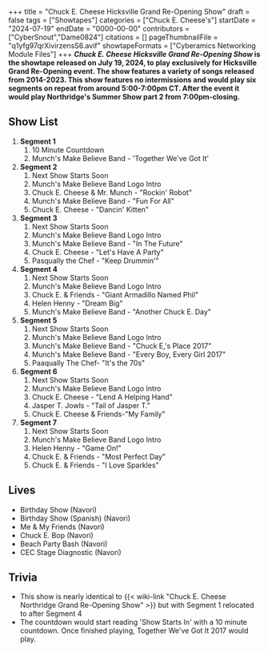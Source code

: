 +++
title = "Chuck E. Cheese Hicksville Grand Re-Opening Show"
draft = false
tags = ["Showtapes"]
categories = ["Chuck E. Cheese's"]
startDate = "2024-07-19"
endDate = "0000-00-00"
contributors = ["CyberSnout","Dame0824"]
citations = []
pageThumbnailFile = "q1yfg97qrXivirzensS6.avif"
showtapeFormats = ["Cyberamics Networking Module Files"]
+++
***Chuck E. Cheese Hicksville Grand Re-Opening Show* is the showtape released on July 19, 2024, to play exclusively for Hicksville Grand Re-Opening event. The show features a variety of songs released from 2014-2023.
This show features no intermissions and would play six segments on repeat from around 5:00-7:00pm CT. After the event it would play Northridge's Summer Show part 2 from 7:00pm-closing.**

## Show List

1.  **Segment 1**
    1.  10 Minute Countdown
    2.  Munch's Make Believe Band - 'Together We've Got It'
2.  **Segment 2**
    1.  Next Show Starts Soon
    2.  Munch's Make Believe Band Logo Intro
    3.  Chuck E. Cheese & Mr. Munch - "Rockin' Robot"
    4.  Munch's Make Believe Band - "Fun For All"
    5.  Chuck E. Cheese - "Dancin' Kitten"
3.  **Segment 3**
    1.  Next Show Starts Soon
    2.  Munch's Make Believe Band Logo Intro
    3.  Munch's Make Believe Band - "In The Future"
    4.  Chuck E. Cheese - "Let's Have A Party"
    5.  Pasqually the Chef - "Keep Drummin'"
4.  **Segment 4**
    1.  Next Show Starts Soon
    2.  Munch's Make Believe Band Logo Intro
    3.  Chuck E. & Friends - "Giant Armadillo Named Phil"
    4.  Helen Henny - "Dream Big"
    5.  Munch's Make Believe Band - "Another Chuck E. Day"
5.  **Segment 5**
    1.  Next Show Starts Soon
    2.  Munch's Make Believe Band Logo Intro
    3.  Munch's Make Believe Band - "Chuck E,'s Place 2017"
    4.  Munch's Make Believe Band - "Every Boy, Every Girl 2017"
    5.  Paaqually The Chef- "It's the 70s"
6.  **Segment 6**
    1.  Next Show Starts Soon
    2.  Munch's Make Believe Band Logo Intro
    3.  Chuck E. Cheese - "Lend A Helping Hand"
    4.  Jasper T. Jowls - "Tail of Jasper T."
    5.  Chuck E. Cheese & Friends-"My Family"
7.  **Segment 7**
    1.  Next Show Starts Soon
    2.  Munch's Make Believe Band Logo Intro
    3.  Helen Henny - "Game On!"
    4.  Chuck E. & Friends - "Most Perfect Day"
    5.  Chuck E. & Friends - "I Love Sparkles"

## Lives

- Birthday Show (Navori)
- Birthday Show (Spanish) (Navori)
- Me & My Friends (Navori)
- Chuck E. Bop (Navori)
- Beach Party Bash (Navori)
- CEC Stage Diagnostic (Navori)

## Trivia

- This show is nearly identical to {{< wiki-link "Chuck E. Cheese Northridge Grand Re-Opening Show" >}} but with Segment 1 relocated to after Segment 4
- The countdown would start reading 'Show Starts In' with a 10 minute countdown. Once finished playing, Together We've Got It 2017 would play.
